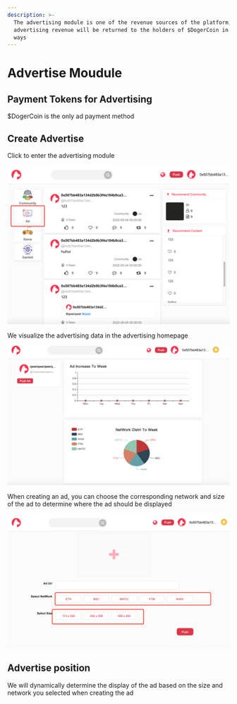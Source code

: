 ```yaml
---
description: >-
  The advertising module is one of the revenue sources of the platform, and the
  advertising revenue will be returned to the holders of $DogerCoin in various
  ways
---
```


# Advertise Moudule

## Payment Tokens for Advertising

$DogerCoin is the only ad payment method

## Create Advertise

Click to enter the advertising module

![](<../.gitbook/assets/image (5).png>)

We visualize the advertising data in the advertising homepage

![](<../.gitbook/assets/image (4).png>)

When creating an ad, you can choose the corresponding network and size of the ad to determine where the ad should be displayed

![](<../.gitbook/assets/image (9).png>)

## Advertise position

We will dynamically determine the display of the ad based on the size and network you selected when creating the ad
